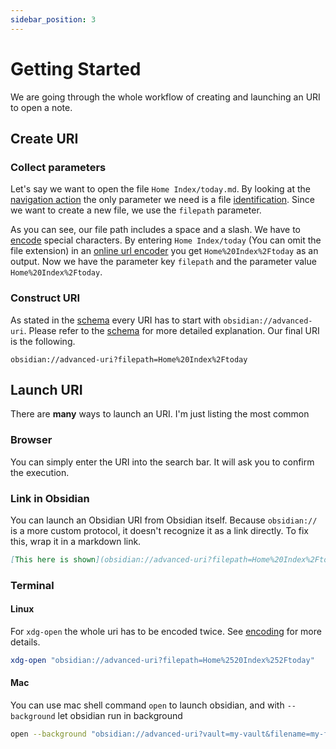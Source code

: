 ```yaml
---
sidebar_position: 3
---
```

# Getting Started

We are going through the whole workflow of creating and launching an URI to open a note.

## Create URI

### Collect parameters

Let's say we want to open the file `Home Index/today.md`. By looking at the [navigation action](actions/navigation.md) the only parameter we need is a file [identification](concepts/file_identifiers.md). Since we want to create a new file, we use the `filepath` parameter.

As you can see, our file path includes a space and a slash. We have to [encode](concepts/encoding.md) special characters. By entering `Home Index/today` (You can omit the file extension) in an [online url encoder](https://www.urlencoder.io/) you get `Home%20Index%2Ftoday` as an output. Now we have the parameter key `filepath` and the parameter value `Home%20Index%2Ftoday`.

### Construct URI

As stated in the [schema](concepts/schema.md) every URI has to start with `obsidian://advanced-uri`. Please refer to the [schema](concepts/schema.md) for more detailed explanation. Our final URI is the following.

```uri
obsidian://advanced-uri?filepath=Home%20Index%2Ftoday
```

## Launch URI

There are **many** ways to launch an URI. I'm just listing the most common

### Browser

You can simply enter the URI into the search bar. It will ask you to confirm the execution.

### Link in Obsidian

You can launch an Obsidian URI from Obsidian itself. Because `obsidian://` is a more custom protocol, it doesn't recognize it as a link directly. To fix this, wrap it in a markdown link.

```md
[This here is shown](obsidian://advanced-uri?filepath=Home%20Index%2Ftoday)
```

### Terminal

#### Linux

For `xdg-open` the whole uri has to be encoded twice. See [encoding](concepts/encoding.md) for more details.

```bash
xdg-open "obsidian://advanced-uri?filepath=Home%2520Index%252Ftoday"
```

#### Mac
You can use mac shell command `open` to launch obsidian, and with `--background` let obsidian run in background

```bash
open --background "obsidian://advanced-uri?vault=my-vault&filename=my-file&data=my-data"
```
